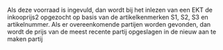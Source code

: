 Als deze voorraad is ingevuld, dan wordt bij het inlezen van een EKT de inkooprijs2 opgezocht op basis van de artikelkenmerken S1, S2, S3 en artikelnummer. Als er overeenkomende partijen worden gevonden, dan wordt de prijs van de meest recente partij opgeslagen in de nieuw aan te maken partij